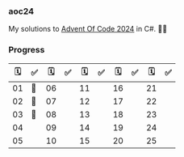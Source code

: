 ### aoc24

My solutions to [Advent Of Code 2024](https://adventofcode.com/2024) in C#. 🎄✨

### Progress

|  🗓️  | ✅ |  🗓️  | ✅  | 🗓️   | ✅  | 🗓️   | ✅  |  🗓️  | ✅ |
|----|----|----|----|----|----|----|----|----|----|
| 01 | 🌟 | 06 |    | 11 |    | 16 |    | 21 |    |
| 02 | 🌟 | 07 |    | 12 |    | 17 |    | 22 |    |
| 03 | 🌟  | 08 |    | 13 |    | 18 |    | 23 |    |
| 04 |    | 09 |    | 14 |    | 19 |    | 24 |    |
| 05 |    | 10 |    | 15 |    | 20 |    | 25 |    |

